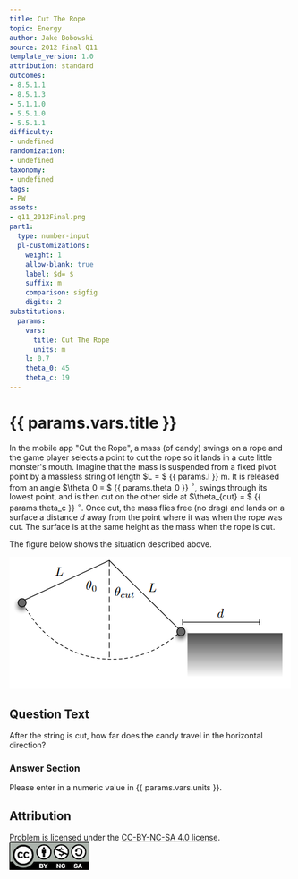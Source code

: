 ```yaml
---
title: Cut The Rope
topic: Energy
author: Jake Bobowski
source: 2012 Final Q11
template_version: 1.0
attribution: standard
outcomes:
- 8.5.1.1
- 8.5.1.3
- 5.1.1.0
- 5.5.1.0
- 5.5.1.1
difficulty:
- undefined
randomization:
- undefined
taxonomy:
- undefined
tags:
- PW
assets:
- q11_2012Final.png
part1:
  type: number-input
  pl-customizations:
    weight: 1
    allow-blank: true
    label: $d= $
    suffix: m
    comparison: sigfig
    digits: 2
substitutions:
  params:
    vars:
      title: Cut The Rope
      units: m
    l: 0.7
    theta_0: 45
    theta_c: 19
---
```

# {{ params.vars.title }}
In the mobile app "Cut the Rope", a mass (of candy) swings on a rope and the game player selects a point to cut the rope so it lands in a cute little monster's mouth.
Imagine that the mass is suspended from a fixed pivot point by a massless string of length $L = $  {{ params.l }} m.
It is released from an angle $\theta_0 = $ {{ params.theta_0 }} $^{\circ}$, swings through its lowest point, and is then cut on the other side at $\theta\_{cut} = $ {{ params.theta_c }} $^{\circ}$.
Once cut, the mass flies free (no drag) and lands on a surface a distance $d$ away from the point where it was when the rope was cut.
The surface is at the same height as the mass when the rope is cut.

The figure below shows the situation described above.

![A mass is suspended from a fixed pivot point by a massless string of length L. It is displaced to the left at an angle theta naught from equilibrium.  After swinging through its lowest point, the rope is then cut on the right at an angle theta cut. The mass lands on a surface at the same height as the mass when the rope is cut. ](q11_2012Final.png)

## Question Text

After the string is cut, how far does the candy travel in the horizontal direction?

### Answer Section

Please enter in a numeric value in {{ params.vars.units }}.

## Attribution

Problem is licensed under the [CC-BY-NC-SA 4.0 license](https://creativecommons.org/licenses/by-nc-sa/4.0/).<br> ![The Creative Commons 4.0 license requiring attribution-BY, non-commercial-NC, and share-alike-SA license.](https://raw.githubusercontent.com/firasm/bits/master/by-nc-sa.png)
